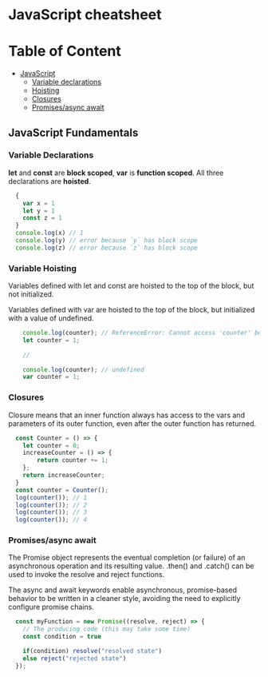 # JavaScript cheatsheet

<a id="top"></a>
# Table of Content

- [JavaScript](#javascript-fundamentals)
    - [Variable declarations](#variable-declarations)
    - [Hoisting](#variable-hoisting)
    - [Closures](#closures)
    - [Promises/async await](#promises)

## <a id="javascript-fundamentals"></a>JavaScript Fundamentals
  ### <a id="variable-declarations"></a>Variable Declarations
  **let** and **const** are **block scoped**, **var** is **function scoped**. All three declarations are **hoisted**.

  ```javascript
    {
      var x = 1
      let y = 1
      const z = 1
    }
    console.log(x) // 1
    console.log(y) // error because `y` has block scope
    console.log(z) // error because `z` has block scope
  ```
  
  ### <a id="variable-hoisting"></a>Variable Hoisting
  Variables defined with let and const are hoisted to the top of the block, but not initialized.  

  Variables defined with var are hoisted to the top of the block, but initialized with a value of undefined.  
  
  ```javascript
      console.log(counter); // ReferenceError: Cannot access 'counter' before initialization
      let counter = 1; 
      
      // 

      console.log(counter); // undefined
      var counter = 1;
  ```

  ### <a id="closures"></a>Closures
  Closure means that an inner function always has access to the vars and parameters of its outer function, even after the outer function has returned.
  
  ```javascript
    const Counter = () => {
      let counter = 0;
      increaseCounter = () => {
          return counter += 1;
      };
      return increaseCounter;
    }
    const counter = Counter();
    log(counter()); // 1
    log(counter()); // 2
    log(counter()); // 3
    log(counter()); // 4
  ```

  ### <a id="promises"></a>Promises/async await
  The Promise object represents the eventual completion (or failure) of an asynchronous operation and its resulting value. .then() and .catch() can be used to invoke the resolve and reject functions.

  The async and await keywords enable asynchronous, promise-based behavior to be written in a cleaner style, avoiding the need to explicitly configure promise chains.
  
  ```javascript
    const myFunction = new Promise((resolve, reject) => {
      // The producing code (this may take some time)
      const condition = true

      if(condition) resolve("resolved state")
      else reject("rejected state")
    });
    
  ```